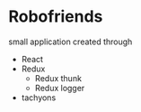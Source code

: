 # Robofriends 

 small application created through 
- React
- Redux
  - Redux thunk 
  - Redux logger
- tachyons

